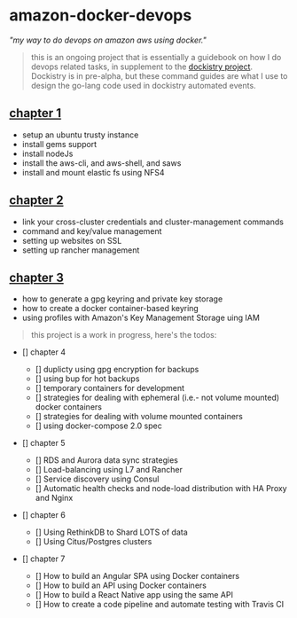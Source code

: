 # amazon-docker-devops
*"my way to do devops on amazon aws using docker."*

> this is an ongoing project that is essentially a guidebook on how I do devops related tasks, in supplement to the [dockistry project](https://github.com/dockistry).  Dockistry is in pre-alpha, but these command guides are what I use to design the go-lang code used in dockistry automated events.

## [chapter 1](https://github.com/forktheweb/amazon-docker-devops/blob/master/setup-ubuntu.md)
- setup an ubuntu trusty instance
- install gems support
- install nodeJs
- install the aws-cli, and aws-shell, and saws
- install and mount elastic fs using NFS4

## [chapter 2](https://github.com/forktheweb/amazon-docker-devops/blob/master/setup-nginx-rancher-boom-etcd-go-ssl.md)
- link your cross-cluster credentials and cluster-management commands
- command and key/value management
- setting up websites on SSL
- setting up rancher management

## [chapter 3](https://github.com/forktheweb/amazon-docker-devops/blob/master/setup-gpg.md)
- how to generate a gpg keyring and private key storage
- how to create a docker container-based keyring
- using profiles with Amazon's Key Management Storage uing IAM

> this project is a work in progress, here's the todos:

- [] chapter 4
  - [] duplicty using gpg encryption for backups
  - [] using bup for hot backups
  - [] temporary containers for development
  - [] strategies for dealing with ephemeral (i.e.- not volume mounted) docker containers
  - [] strategies for dealing with volume mounted containers
  - [] using docker-compose 2.0 spec

- [] chapter 5
  - [] RDS and Aurora data sync strategies
  - [] Load-balancing using L7 and Rancher
  - [] Service discovery using Consul
  - [] Automatic health checks and node-load distribution with HA Proxy and Nginx

- [] chapter 6
  - [] Using RethinkDB to Shard LOTS of data
  - [] Using Citus/Postgres clusters

- [] chapter 7
  - [] How to build an Angular SPA using Docker containers
  - [] How to build an API using Docker containers
  - [] How to build a React Native app using the same API
  - [] How to create a code pipeline and automate testing with Travis CI
